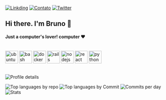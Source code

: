 [![Linkding](https://img.shields.io/badge/LinkedIn-0077B5?style=for-the-badge&logo=linkedin&logoColor=white)](https://www.linkedin.com/in/bruno-a-nascimento-38033a179)
[![Contato](https://img.shields.io/badge/Contato-358F0E?style=for-the-badge&logo=email&logoColor=white)](mailto:contato@brunonascimento.dev.br)
[![Twitter](https://img.shields.io/badge/Twitter-1DA1F2?style=for-the-badge&logo=twitter&logoColor=white)](https://twitter.com/sunr00t)

## Hi there. I'm Bruno 👋
#### Just a computer's lover! computer ❤️

<div align="left">
  </br>
  <img src="https://cdn.jsdelivr.net/gh/devicons/devicon/icons/ubuntu/ubuntu-plain-wordmark.svg" alt="ubuntu" width="40" height="40"/>
  <img src="https://cdn.jsdelivr.net/gh/devicons/devicon/icons/bash/bash-original.svg" alt="bash" width="40" height="40"/>
  <img src="https://cdn.jsdelivr.net/gh/devicons/devicon/icons/docker/docker-original-wordmark.svg" alt="docker" width="40" height="40"/>
  <img src="https://cdn.jsdelivr.net/gh/devicons/devicon/icons/rails/rails-original-wordmark.svg"alt="rails" width="40" height="40"/>
  <img src="https://cdn.jsdelivr.net/gh/devicons/devicon/icons/nodejs/nodejs-original.svg" alt="nodejs" width="40" height="40"/>
  <img src="https://cdn.jsdelivr.net/gh/devicons/devicon/icons/react/react-original-wordmark.svg" alt="react" width="40" height="40" />
  <img src="https://cdn.jsdelivr.net/gh/devicons/devicon/icons/python/python-original-wordmark.svg" alt="python" width="40" height="40" />
  </br>
  </br>
</div>

![Profile details](http://github-profile-summary-cards.vercel.app/api/cards/profile-details?username=sunr00t&theme=gruvbox)

![Top languages by repo](http://github-profile-summary-cards.vercel.app/api/cards/repos-per-language?username=sunr00t&theme=gruvbox)
![Top languages by Commit](http://github-profile-summary-cards.vercel.app/api/cards/most-commit-language?username=sunr00t&theme=gruvbox)
![Commits per day](http://github-profile-summary-cards.vercel.app/api/cards/productive-time?username=sunr00t&theme=gruvbox&utcOffset=3)
![Stats](http://github-profile-summary-cards.vercel.app/api/cards/stats?username=sunr00t&theme=gruvbox)
